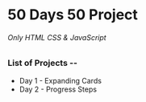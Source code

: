 # 50 Days 50 Project
 
###### Only HTML CSS & JavaScript

### List of Projects --

* Day 1 - Expanding Cards
* Day 2 - Progress Steps